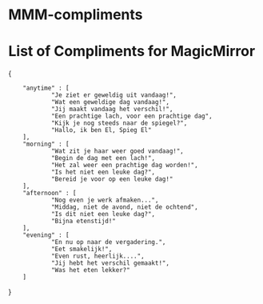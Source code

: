 # MMM-compliments
# List of Compliments for MagicMirror

{

        "anytime" : [
                "Je ziet er geweldig uit vandaag!",
                "Wat een geweldige dag vandaag!",
                "Jij maakt vandaag het verschil!",
                "Een prachtige lach, voor een prachtige dag",
                "Kijk je nog steeds naar de spiegel?",
                "Hallo, ik ben El, Spieg El" 
        ],
        "morning" : [
                "Wat zit je haar weer goed vandaag!",
                "Begin de dag met een lach!",
                "Het zal weer een prachtige dag worden!",
                "Is het niet een leuke dag?",
                "Bereid je voor op een leuke dag!"
        ],
        "afternoon" : [
                "Nog even je werk afmaken...",
                "Middag, niet de avond, niet de ochtend",
                "Is dit niet een leuke dag?",
                "Bijna etenstijd!"
        ],
        "evening" : [
                "En nu op naar de vergadering.",
                "Eet smakelijk!",
                "Even rust, heerlijk....",
                "Jij hebt het verschil gemaakt!",
                "Was het eten lekker?"
        ]
}
